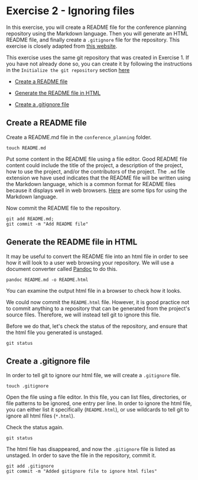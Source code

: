 # Exercise 2 - Ignoring files

In this exercise, you will create a README file for the conference planning repository using the Markdown language. Then you will generate an HTML README file, and finally create a `.gitignore` file for the repository. This exercise is closely adapted from [this website](https://oesa.pages.ufz.de/git-exercises/exercise-5.html).  

This exercise uses the same git repository that was created in Exercise 1. If you have not already done so, you can create it by following the instructions in the `Initialize the git repository` section [here](./Exercise_1.md) 

* [Create a README file](#readme)

* [Generate the README file in HTML](#html)

* [Create a .gitignore file](#gitignore)

## Create a README file <a name="readme"></a>

Create a README.md file in the `conference_planning` folder.  

```plaintext
touch README.md
```

Put some content in the README file using a file editor. Good README file content could include the title of the project, a description of the project, how to use the project, and/or the contributors of the project. The `.md` file extension we have used indicates that the README file will be written using the Markdown language, which is a common format for README files because it displays well in web browsers. [Here](https://www.markdownguide.org/basic-syntax/) are some tips for using the Markdown language.

Now commit the README file to the repository.

```plaintext
git add README.md;
git commit -m "Add README file"
```
## Generate the README file in HTML <a name="html"></a>

It may be useful to convert the README file into an html file in order to see how it will look to a user web browsing your repository. We will use a document converter called [Pandoc](https://pandoc.org) to do this. 

```plaintext
pandoc README.md -o README.html
```

You can examine the output html file in a browser to check how it looks.  

We could now commit the `README.html` file. However, it is good practice not to commit anything to a repository that can be generated from the project's source files. Therefore, we will instead tell git to ignore this file.

Before we do that, let's check the status of the repository, and ensure that the html file you generated is unstaged.

```plaintext
git status
```

## Create a .gitignore file <a name="gitignore"></a>

In order to tell git to ignore our html file, we will create a `.gitignore` file.  

```plaintext
touch .gitignore
```

Open the file using a file editor. In this file, you can list files, directories, or file patterns to be ignored, one entry per line. In order to ignore the html file, you can either list it specifically (`README.html`), or use wildcards to tell git to ignore all html files (`*.html`).

Check the status again.

```plaintext
git status
```

The html file has disappeared, and now the `.gitignore` file is listed as unstaged. In order to save the file in the repository, commit it.  

```plaintext
git add .gitignore
git commit -m "Added gitignore file to ignore html files"
```
